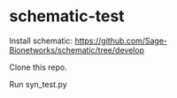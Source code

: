 # schematic-test

Install schematic: https://github.com/Sage-Bionetworks/schematic/tree/develop

Clone this repo.

Run syn_test.py
